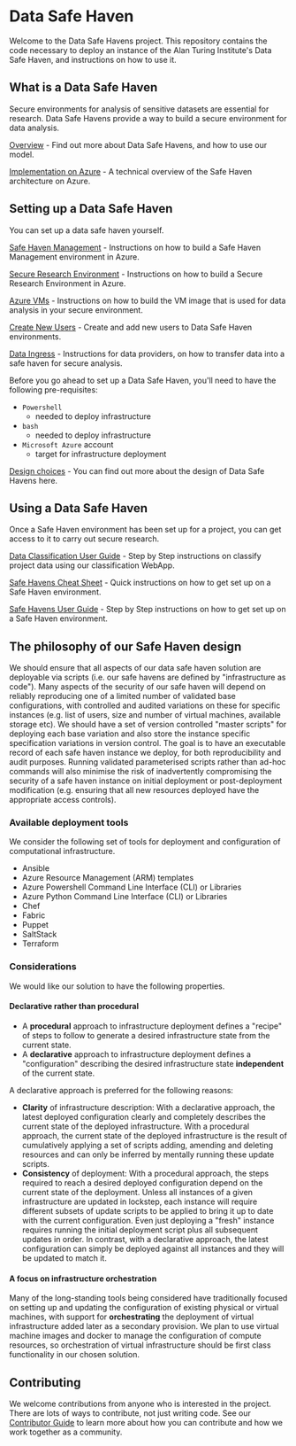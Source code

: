 # Data Safe Haven


Welcome to the Data Safe Havens project. This repository contains the code necessary to deploy an instance of the Alan Turing Institute's Data Safe Haven, and instructions on how to use it.


## What is a Data Safe Haven


Secure environments for analysis of sensitive datasets are essential for research. Data Safe Havens provide a way to build a secure environment for data analysis.


[Overview](docs/processes/provider-overview.md) - Find out more about Data Safe Havens, and how to use our model.

[Implementation on Azure](docs/processes/provider-azure-implementation-details.md) - A technical overview of the Safe Haven architecture on Azure.


## Setting up a Data Safe Haven


You can set up a data safe haven yourself.


[Safe Haven Management](safe_haven_management_environment/azure-runbooks/shm_build_instructions.md) - Instructions on how to build a Safe Haven Management environment in Azure.

[Secure Research Environment](secure_research_environment/azure-runbooks/sre_build_instructions.md) - Instructions on how to build a Secure Research Environment in Azure.

[Azure VMs](vm_image_management/README.md) - Instructions on how to build the VM image that is used for data analysis in your secure environment.

[Create New Users](secure_research_environment/create-users/README.md) - Create and add new users to Data Safe Haven environments.

[Data Ingress](docs/processes/provider-data-ingress.md) - Instructions for data providers, on how to transfer data into a safe haven for secure analysis.

Before you go ahead to set up a Data Safe Haven, you'll need to have the following pre-requisites:
- `Powershell`
    - needed to deploy infrastructure
- `bash`
    - needed to deploy infrastructure
- `Microsoft Azure` account
    - target for infrastructure deployment


[Design choices](docs/design/overview.md) - You can find out more about the design of Data Safe Havens here.


## Using a Data Safe Haven


Once a Safe Haven environment has been set up for a project, you can get access to it to carry out secure research.


[Data Classification User Guide](docs/safe_haven_webapp_user_guide.md) - Step by Step instructions on classify project data using our classification WebApp.

[Safe Havens Cheat Sheet](docs/safe-haven-user-cheat-sheet.md) - Quick instructions on how to get set up on a Safe Haven environment.

[Safe Havens User Guide](docs/safe_haven_user_guide.md) - Step by Step instructions on how to get set up on a Safe Haven environment.

## The philosophy of our Safe Haven design

We should ensure that all aspects of our data safe haven solution are deployable via scripts (i.e. our safe havens are defined by "infrastructure as code"). Many aspects of the security of our safe haven will depend on reliably reproducing one of a limited number of validated base configurations, with controlled and audited variations on these for specific instances (e.g. list of users, size and number of virtual machines, available storage etc). We should have a set of version controlled "master scripts" for deploying each base variation and also store the instance specific specification variations in version control. The goal is to have an executable record of each safe haven instance we deploy, for both reproducibility and audit purposes. Running validated parameterised scripts rather than ad-hoc commands will also minimise the risk of inadvertently compromising the security of a safe haven instance on initial deployment or post-deployment modification (e.g. ensuring that all new resources deployed have the appropriate access controls).

### Available deployment tools
We consider the following set of tools for deployment and configuration of computational infrastructure.

- Ansible
- Azure Resource Management (ARM) templates
- Azure Powershell Command Line Interface (CLI) or Libraries
- Azure Python Command Line Interface (CLI) or Libraries
- Chef
- Fabric
- Puppet
- SaltStack
- Terraform

### Considerations
We would like our solution to have the following properties.

#### Declarative rather than procedural
- A **procedural** approach to infrastructure deployment defines a "recipe" of steps to follow to generate a desired infrastructure state from the current state.
- A **declarative** approach to infrastructure deployment defines a "configuration" describing the desired infrastructure state **independent** of the current state.

A declarative approach is preferred for the following reasons:
- **Clarity** of infrastructure description: With a declarative approach, the latest deployed configuration clearly and completely describes the current state of the deployed infrastructure. With a procedural approach, the current state of the deployed infrastructure is the result of cumulatively applying a set of scripts adding, amending and deleting resources and can only be inferred by mentally running these update scripts.
- **Consistency** of deployment: With a procedural approach, the steps required to reach a desired deployed configuration depend on the current state of the deployment. Unless all instances of a given infrastructure are updated in lockstep, each instance will require different subsets of update scripts to be applied to bring it up to date with the current configuration. Even just deploying a "fresh" instance requires running the initial deployment script plus all subsequent updates in order. In contrast, with a declarative approach, the latest configuration can simply be deployed against all instances and they will be updated to match it.

#### A focus on infrastructure orchestration
Many of the long-standing tools being considered have traditionally focused on setting up and updating the configuration of existing physical or virtual machines, with support for **orchestrating** the deployment of virtual infrastructure added later as a secondary provision. We plan to use virtual machine images and docker to manage the configuration of compute resources, so orchestration of virtual infrastructure should be first class functionality in our chosen solution.

## Contributing

We welcome contributions from anyone who is interested in the project. There are lots of ways to contribute, not just writing code. See our [Contributor Guide](CONTRIBUTING.md) to learn more about how you can contribute and how we work together as a community.
